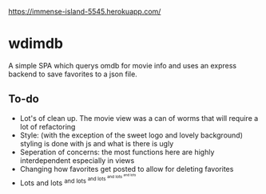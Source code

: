 https://immense-island-5545.herokuapp.com/

# wdimdb
A simple SPA which querys omdb for movie info and uses an express backend to save favorites to a json file.

## To-do
- Lot's of clean up. The movie view was a can of worms that will require a lot of refactoring
- Style: (with the exception of the sweet logo and lovely background) styling is done with js and what is there is ugly
- Seperation of concerns: the most functions here are highly interdependent especially in views
- Changing how favorites get posted to allow for deleting favorites
- Lots and lots <sup> and lots <sup>  and lots <sup>  and lots <sup>  and lots
